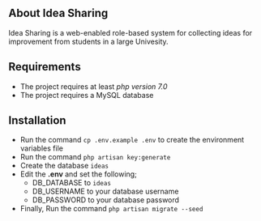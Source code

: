 ## About Idea Sharing

Idea Sharing is a web-enabled role-based system for collecting ideas for improvement from students in a large Univesity.

## Requirements
- The project requires at least *php version 7.0*
- The project requires a MySQL database

## Installation

- Run the command ```cp .env.example .env``` to create the environment variables file
- Run the command ```php artisan key:generate```
- Create the database ```ideas``` 
- Edit the <b>.env</b> and set the following;
    - DB_DATABASE to ```ideas```
    - DB_USERNAME to your database username
    - DB_PASSWORD to your database password
- Finally, Run the command ```php artisan migrate --seed```